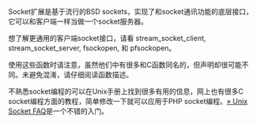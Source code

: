 Socket扩展是基于流行的BSD
sockets，实现了和socket通讯功能的底层接口，它可以和客户端一样当做一个socket服务器。

想了解更通用的客户端socket接口，请看 <span
class="function">stream\_socket\_client</span>, <span
class="function">stream\_socket\_server</span>, <span
class="function">fsockopen</span>, 和 <span
class="function">pfsockopen</span>。

使用这些函数时请注意，虽然他们中有很多和C函数同名的，但声明却很可能不同。未避免混淆，请仔细阅读函数描述。

不熟悉socket编程的可以在Unix手册上找到很多有用的信息，网上也有很多C
socket编程方面的教程，简单修改一下就可以应用于PHP
socket编程。<a href="http://www.unixguide.net/network/socketfaq/" class="link external">» Unix Socket FAQ</a>是一个不错的入门。
